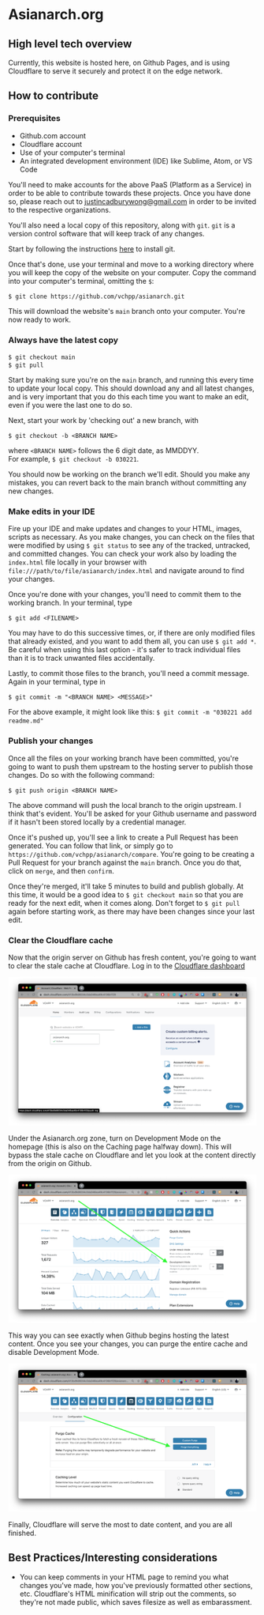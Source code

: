 # Asianarch.org

## High level tech overview

Currently, this website is hosted here, on Github Pages, and is using Cloudflare to serve it securely and protect it on the edge network.

## How to contribute

### Prerequisites

* Github.com account
* Cloudflare account
* Use of your computer's terminal
* An integrated development environment (IDE) like Sublime, Atom, or VS Code

You'll need to make accounts for the above PaaS (Platform as a Service) in order to be able to contribute towards these projects.  Once you have done so, please reach out to justincadburywong@gmail.com in order to be invited to the respective organizations.

You'll also need a local copy of this repository, along with `git`.  `git` is a version control software that will keep track of any changes.

Start by following the instructions [here](https://git-scm.com/book/en/v2/Getting-Started-Installing-Git) to install git.  

Once that's done, use your terminal and move to a working directory where you will keep the copy of the website on your computer.  Copy the command into your computer's terminal, omitting the `$`:

```
$ git clone https://github.com/vchpp/asianarch.git
```
This will download the website's `main` branch onto your computer.  You're now ready to work.

### Always have the latest copy

```
$ git checkout main
$ git pull
```

Start by making sure you're on the `main` branch, and running this every time to update your local copy.  This should download any and all latest changes, and is very important that you do this each time you want to make an edit, even if you were the last one to do so.

Next, start your work by 'checking out' a new branch, with

```
$ git checkout -b <BRANCH NAME>
```
where `<BRANCH NAME>` follows the 6 digit date, as MMDDYY.  
For example, `$ git checkout -b 030221`.

You should now be working on the branch we'll edit.  Should you make any mistakes, you can revert back to the main branch without committing any new changes.

### Make edits in your IDE

Fire up your IDE and make updates and changes to your HTML, images, scripts as necessary.  As you make changes, you can check on the files that were modified by using `$ git status` to see any of the tracked, untracked, and committed changes.  You can check your work also by loading the `index.html` file locally in your browser with `file:///path/to/file/asianarch/index.html` and navigate around to find your changes.

Once you're done with your changes, you'll need to commit them to the working branch.  In your terminal, type

```
$ git add <FILENAME>
```  
You may have to do this successive times, or, if there are only modified files that already existed, and you want to add them all, you can use `$ git add *`.  Be careful when using this last option - it's safer to track individual files than it is to track unwanted files accidentally.  

Lastly, to commit those files to the branch, you'll need a commit message.  Again in your terminal, type in

```
$ git commit -m "<BRANCH NAME> <MESSAGE>"
```  
For the above example, it might look like this: `$ git commit -m "030221 add readme.md"`

### Publish your changes

Once all the files on your working branch have been committed, you're going to want to push them upstream to the hosting server to publish those changes.  Do so with the following command:

```
$ git push origin <BRANCH NAME>
```

The above command will push the local branch to the origin upstream.  I think that's evident.  You'll be asked for your Github username and password if it hasn't been stored locally by a credential manager.  

Once it's pushed up, you'll see a link to create a Pull Request has been generated.  You can follow that link, or simply go to `https://github.com/vchpp/asianarch/compare`.  You're going to be creating a Pull Request for your branch against the `main` branch.  Once you do that, click on `merge`, and then `confirm`.  

Once they're merged, it'll take 5 minutes to build and publish globally.  At this time, it would be a good idea to `$ git checkout main` so that you are ready for the next edit, when it comes along.  Don't forget to `$ git pull` again before starting work, as there may have been changes since your last edit.

### Clear the Cloudflare cache

Now that the origin server on Github has fresh content, you're going to want to clear the stale cache at Cloudflare.  Log in to the [Cloudflare dashboard](https://dash.cloudflare.com)

![](assets/images/cloudflare_account.png)

Under the Asianarch.org zone, turn on Development Mode on the homepage (this is also on the Caching page halfway down).  This will bypass the stale cache on Cloudflare and let you look at the content directly from the origin on Github.  

![](assets/images/cloudflare_overview.png)

This way you can see exactly when Github begins hosting the latest content.  Once you see your changes, you can purge the entire cache and disable Development Mode.

![](assets/images/cloudflare_caching.png)

Finally, Cloudflare will serve the most to date content, and you are all finished.

## Best Practices/Interesting considerations

* You can keep comments in your HTML page to remind you what changes you've made, how you've previously formatted other sections, etc.  Cloudflare's HTML minification will strip out the comments, so they're not made public, which saves filesize as well as embarassment.
